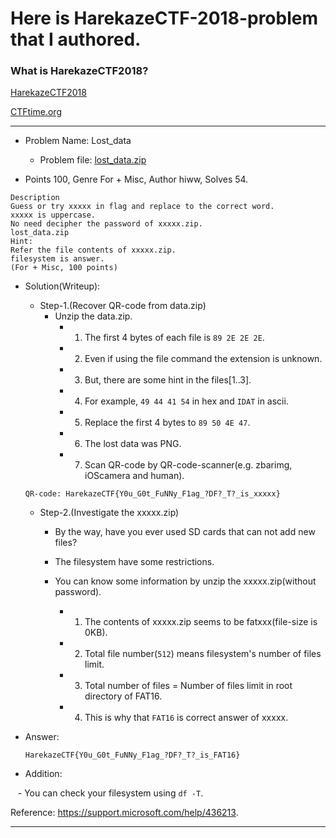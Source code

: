 # Here is HarekazeCTF-2018-problem that I authored.

### What is HarekazeCTF2018?

[HarekazeCTF2018](https://harekaze.com/ctf.html)

[CTFtime.org](https://ctftime.org/event/549)


---

- Problem Name: Lost_data
    - Problem file: [lost_data.zip](https://github.com/hiww/HarekazeCTF-2018/lost_data.zip)
    
- Points 100, Genre For + Misc, Author hiww, Solves 54.

```
Description
Guess or try xxxxx in flag and replace to the correct word.
xxxxx is uppercase.
No need decipher the password of xxxxx.zip.
lost_data.zip
Hint:
Refer the file contents of xxxxx.zip.
filesystem is answer.
(For + Misc, 100 points)
```


- Solution(Writeup):

    - Step-1.(Recover QR-code from data.zip)
        - Unzip the data.zip.
            - 1. The first 4 bytes of each file is `89 2E 2E 2E`.
            - 2. Even if using the file command the extension is unknown.
            - 3. But, there are some hint in the files[1..3].
            - 4. For example, `49 44 41 54` in hex and `IDAT` in ascii.
            - 5. Replace the first 4 bytes to `89 50 4E 47`. 
            - 6. The lost data was PNG.
            - 7. Scan QR-code by QR-code-scanner(e.g. zbarimg, iOScamera and human).
            
    `QR-code: HarekazeCTF{Y0u_G0t_FuNNy_F1ag_?DF?_T?_is_xxxxx}`
    
    - Step-2.(Investigate the xxxxx.zip)
        - By the way, have you ever used SD cards that can not add new files? 
        
        - The filesystem have some restrictions.
        
        - You can know some information by unzip the xxxxx.zip(without password).
            - 1. The contents of xxxxx.zip seems to be fatxxx(file-size is 0KB).
            - 2. Total file number(`512`) means filesystem's number of files limit.
            - 3. Total number of files = Number of files limit in root directory of FAT16.
            - 4. This is why that `FAT16` is correct answer of xxxxx.

- Answer:

    `HarekazeCTF{Y0u_G0t_FuNNy_F1ag_?DF?_T?_is_FAT16}`

- Addition:

    - You can check your filesystem using `df -T`.

Reference: https://support.microsoft.com/help/436213.

---
